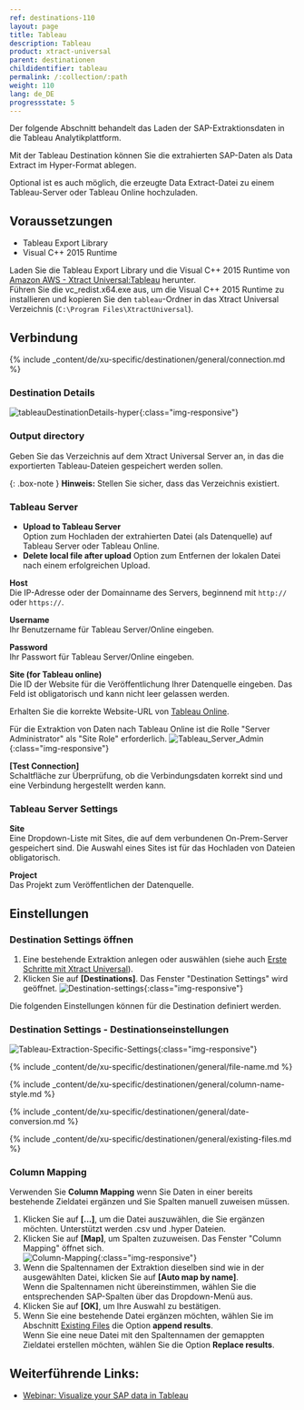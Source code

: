 ```yaml
---
ref: destinations-110
layout: page
title: Tableau
description: Tableau
product: xtract-universal
parent: destinationen
childidentifier: tableau
permalink: /:collection/:path
weight: 110
lang: de_DE
progressstate: 5
---
```

Der folgende Abschnitt behandelt das Laden der SAP-Extraktionsdaten in die Tableau Analytikplattform. 

Mit der Tableau Destination können Sie die extrahierten SAP-Daten als Data Extract im Hyper-Format ablegen.

Optional ist es auch möglich, die erzeugte Data Extract-Datei zu einem Tableau-Server oder Tableau Online hochzuladen.

## Voraussetzungen

- Tableau Export Library
- Visual C++ 2015 Runtime

Laden Sie die Tableau Export Library und die Visual C++ 2015 Runtime von [Amazon AWS - Xtract Universal:Tableau](https://s3.eu-central-1.amazonaws.com/cdn-files.theobald-software.com/download/XtractUniversal/tableau.zip) herunter.<br>
Führen Sie die vc_redist.x64.exe aus, um die Visual C++ 2015 Runtime zu installieren und kopieren Sie den `tableau`-Ordner in das Xtract Universal Verzeichnis (`C:\Program Files\XtractUniversal`).

## Verbindung

{% include _content/de/xu-specific/destinationen/general/connection.md %}	

### Destination Details

![tableauDestinationDetails-hyper](/img/content/tableauDestinationDetails-hyper.png){:class="img-responsive"}

### Output directory
Geben Sie das Verzeichnis auf dem Xtract Universal Server an, in das die exportierten Tableau-Dateien gespeichert werden sollen.

{: .box-note }
**Hinweis:** Stellen Sie sicher, dass das Verzeichnis existiert.

### Tableau Server
- **Upload to Tableau Server** <br>
Option zum Hochladen der extrahierten Datei (als Datenquelle) auf Tableau Server oder Tableau Online.
- **Delete local file after upload**
Option zum Entfernen der lokalen Datei nach einem erfolgreichen Upload.

**Host** <br>
Die IP-Adresse oder der Domainname des Servers, beginnend mit `http://` oder `https://`.

**Username** <br>
Ihr Benutzername für Tableau Server/Online eingeben.

**Password** <br>
Ihr Passwort für Tableau Server/Online eingeben.

**Site (for Tableau online)** <br>
Die ID der Website für die Veröffentlichung Ihrer Datenquelle eingeben. 
Das Feld ist obligatorisch und kann nicht leer gelassen werden.

Erhalten Sie die korrekte Website-URL von [Tableau Online](https://online.tableau.com/#/site/Site/workbooks).

Für die Extraktion von Daten nach Tableau Online ist die Rolle "Server Administrator" als "Site Role" erforderlich.
![Tableau_Server_Admin](/img/content/xu/tableau_server_admin.png){:class="img-responsive"}

**[Test Connection]**<br>
Schaltfläche zur Überprüfung, ob die Verbindungsdaten korrekt sind und eine Verbindung hergestellt werden kann.

### Tableau Server Settings
**Site**<br>
Eine Dropdown-Liste mit Sites, die auf dem verbundenen On-Prem-Server gespeichert sind. Die Auswahl eines Sites ist für das Hochladen von Dateien obligatorisch. 

**Project**<br>
Das Projekt zum Veröffentlichen der Datenquelle. 


## Einstellungen

### Destination Settings öffnen

1. Eine bestehende Extraktion anlegen oder auswählen (siehe auch [Erste Schritte mit Xtract Universal](../erste-schritte/eine-neue-extraktion-anlegen)).
2. Klicken Sie auf **[Destinations]**. Das Fenster "Destination Settings" wird geöffnet.
![Destination-settings](/img/content/xu/xu_designer_destination.png){:class="img-responsive"}

Die folgenden Einstellungen können für die Destination definiert werden. 
  
### Destination Settings - Destinationseinstellungen
![Tableau-Extraction-Specific-Settings](/img/content/Tableau-Extraction-Specific-Settings.png){:class="img-responsive"}                    
  
{% include _content/de/xu-specific/destinationen/general/file-name.md %}

{% include _content/de/xu-specific/destinationen/general/column-name-style.md %}

{% include _content/de/xu-specific/destinationen/general/date-conversion.md %}

{% include _content/de/xu-specific/destinationen/general/existing-files.md %}


### Column Mapping
Verwenden Sie **Column Mapping** wenn Sie Daten in einer bereits bestehende Zieldatei ergänzen und Sie Spalten manuell zuweisen müssen.
1. Klicken Sie auf **[...]**, um die Datei auszuwählen, die Sie ergänzen möchten.
Unterstützt werden .csv und .hyper Dateien.
2. Klicken Sie auf **[Map]**, um Spalten zuzuweisen. Das Fenster "Column Mapping" öffnet sich.<br>
![Column-Mapping](/img/content/column-mapping.png){:class="img-responsive"}
3. Wenn die Spaltennamen der Extraktion dieselben sind wie in der ausgewählten Datei, klicken Sie auf **[Auto map by name]**.<br>
Wenn die Spaltennamen nicht übereinstimmen, wählen Sie die entsprechenden SAP-Spalten über das Dropdown-Menü aus.
4. Klicken Sie auf **[OK]**, um Ihre Auswahl zu bestätigen.
5. Wenn Sie eine bestehende Datei ergänzen möchten, wählen Sie im Abschnitt [Existing Files](#existing-files) die Option **append results**.<br>
Wenn Sie eine neue Datei mit den Spaltennamen der gemappten Zieldatei erstellen möchten, wählen Sie die Option **Replace results**.

## Weiterführende Links:
- [Webinar: Visualize your SAP data in Tableau](https://www.youtube.com/watch?v=X6T3NfVDhJE)
